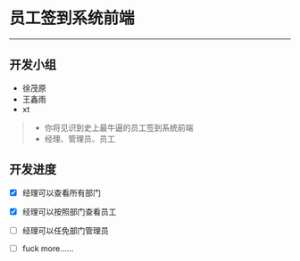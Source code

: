# 员工签到系统前端

------
## 开发小组
* 徐茂原
* 王鑫雨
* xt
> * 你将见识到史上最牛逼的员工签到系统前端
> * 经理、管理员、员工


## 开发进度
- [x] 经理可以查看所有部门
- [x] 经理可以按照部门查看员工
- [ ] 经理可以任免部门管理员
- [ ] fuck more……

